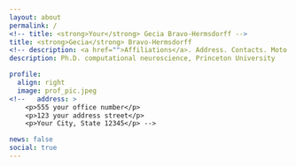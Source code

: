 ```yaml
---
layout: about
permalink: /
<!-- title: <strong>Your</strong> Gecia Bravo-Hermsdorff -->
title: <strong>Gecia</strong> Bravo-Hermsdorff
<!-- description: <a href="">Affiliations</a>. Address. Contacts. Moto. Etc. -->
description: Ph.D. computational neuroscience, Princeton University

profile:
  align: right
  image: prof_pic.jpeg
<!--   address: >
    <p>555 your office number</p>
    <p>123 your address street</p>
    <p>Your City, State 12345</p> -->

news: false
social: true
---
```



<!-- Write your biography here. Tell the world about yourself. Link to your favorite [subreddit](http://reddit.com){:target="\_blank"}. You can put a picture in, too. The code is already in, just name your picture `prof_pic.jpg` and put it in the `img/` folder. -->

<!-- Put your address / P.O. box / other info right below your picture. You can also disable any these elements by editing `profile` property of the YAML header of your `_pages/about.md`. Edit `_bibliography/papers.bib` and Jekyll will render your [publications page](/al-folio/publications/) automatically.

Link to your social media connections, too. This theme is set up to use [Font Awesome icons](http://fortawesome.github.io/Font-Awesome/){:target="\_blank"} and [Academicons](https://jpswalsh.github.io/academicons/){:target="\_blank"}, like the ones below. Add your Facebook, Twitter, LinkedIn, Google Scholar, or just disable all of them. -->
